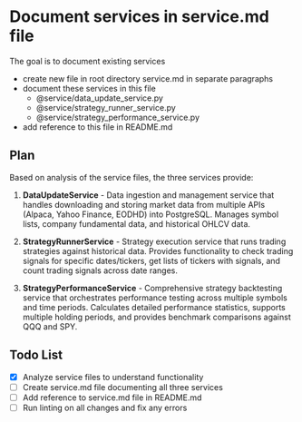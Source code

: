 # Document services in service.md file
The goal is to document existing services
- create new file in root directory service.md in separate paragraphs
- document these services in this file
  - @service/data_update_service.py
  - @service/strategy_runner_service.py
  - @service/strategy_performance_service.py
- add reference to this file in README.md  

## Plan
Based on analysis of the service files, the three services provide:

1. **DataUpdateService** - Data ingestion and management service that handles downloading and storing market data from multiple APIs (Alpaca, Yahoo Finance, EODHD) into PostgreSQL. Manages symbol lists, company fundamental data, and historical OHLCV data.

2. **StrategyRunnerService** - Strategy execution service that runs trading strategies against historical data. Provides functionality to check trading signals for specific dates/tickers, get lists of tickers with signals, and count trading signals across date ranges.

3. **StrategyPerformanceService** - Comprehensive strategy backtesting service that orchestrates performance testing across multiple symbols and time periods. Calculates detailed performance statistics, supports multiple holding periods, and provides benchmark comparisons against QQQ and SPY.

## Todo List
- [x] Analyze service files to understand functionality  
- [ ] Create service.md file documenting all three services
- [ ] Add reference to service.md file in README.md
- [ ] Run linting on all changes and fix any errors
